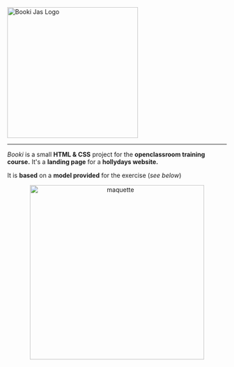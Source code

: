 
  <img width="300px" src="https://i.postimg.cc/DwXWCHML/Group-2.png" alt="Booki Jas Logo">

<hr>

_Booki_ is a small **HTML & CSS** project for the **openclassroom training course.**
It's a **landing page** for a **hollydays website.**

It is **based** on a **model provided** for the exercise (_see below_)

<p align="center">
  <img width="400" src="https://i.postimg.cc/Qdm9wRDy/Desktop-1.png" alt="maquette">
</p>

